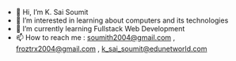 - 👋 Hi, I’m K. Sai Soumit
- 👀 I’m interested in learning about computers and its technologies
- 🌱 I’m currently learning Fullstack Web Development
- 📫 How to reach me : soumith2004@gmail.com , froztrx2004@gmail.com , k_sai_soumit@edunetworld.com

<!---
Froztrx/Froztrx is a ✨ special ✨ repository because its `README.md` (this file) appears on your GitHub profile.
You can click the Preview link to take a look at your changes.
--->
